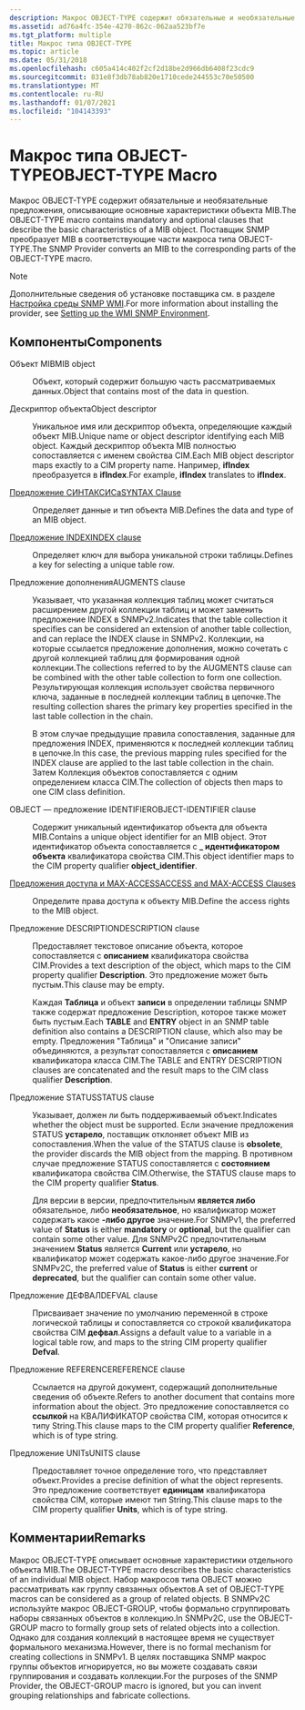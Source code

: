 ```yaml
---
description: Макрос OBJECT-TYPE содержит обязательные и необязательные предложения, описывающие основные характеристики объекта MIB. Поставщик SNMP преобразует MIB в соответствующие части макроса типа OBJECT-TYPE.
ms.assetid: ad76a4fc-354e-4270-862c-062aa523bf7e
ms.tgt_platform: multiple
title: Макрос типа OBJECT-TYPE
ms.topic: article
ms.date: 05/31/2018
ms.openlocfilehash: c605a414c402f2cf2d18be2d966db6408f23cdc9
ms.sourcegitcommit: 831e8f3db78ab820e1710cede244553c70e50500
ms.translationtype: MT
ms.contentlocale: ru-RU
ms.lasthandoff: 01/07/2021
ms.locfileid: "104143393"
---
```

# <a name="object-type-macro"></a><span data-ttu-id="a0a61-104">Макрос типа OBJECT-TYPE</span><span class="sxs-lookup"><span data-stu-id="a0a61-104">OBJECT-TYPE Macro</span></span>

<span data-ttu-id="a0a61-105">Макрос OBJECT-TYPE содержит обязательные и необязательные предложения, описывающие основные характеристики объекта MIB.</span><span class="sxs-lookup"><span data-stu-id="a0a61-105">The OBJECT-TYPE macro contains mandatory and optional clauses that describe the basic characteristics of a MIB object.</span></span> <span data-ttu-id="a0a61-106">Поставщик SNMP преобразует MIB в соответствующие части макроса типа OBJECT-TYPE.</span><span class="sxs-lookup"><span data-stu-id="a0a61-106">The SNMP Provider converts an MIB to the corresponding parts of the OBJECT-TYPE macro.</span></span>

> [!Note]  
> <span data-ttu-id="a0a61-107">Дополнительные сведения об установке поставщика см. в разделе [Настройка среды SNMP WMI](setting-up-the-wmi-snmp-environment.md).</span><span class="sxs-lookup"><span data-stu-id="a0a61-107">For more information about installing the provider, see [Setting up the WMI SNMP Environment](setting-up-the-wmi-snmp-environment.md).</span></span>

 

## <a name="components"></a><span data-ttu-id="a0a61-108">Компоненты</span><span class="sxs-lookup"><span data-stu-id="a0a61-108">Components</span></span>

<dl> <dt>

<span data-ttu-id="a0a61-109"><span id="MIB_object"></span><span id="mib_object"></span><span id="MIB_OBJECT"></span>Объект MIB</span><span class="sxs-lookup"><span data-stu-id="a0a61-109"><span id="MIB_object"></span><span id="mib_object"></span><span id="MIB_OBJECT"></span>MIB object</span></span>
</dt> <dd>

<span data-ttu-id="a0a61-110">Объект, который содержит большую часть рассматриваемых данных.</span><span class="sxs-lookup"><span data-stu-id="a0a61-110">Object that contains most of the data in question.</span></span>

</dd> <dt>

<span data-ttu-id="a0a61-111"><span id="Object_descriptor"></span><span id="object_descriptor"></span><span id="OBJECT_DESCRIPTOR"></span>Дескриптор объекта</span><span class="sxs-lookup"><span data-stu-id="a0a61-111"><span id="Object_descriptor"></span><span id="object_descriptor"></span><span id="OBJECT_DESCRIPTOR"></span>Object descriptor</span></span>
</dt> <dd>

<span data-ttu-id="a0a61-112">Уникальное имя или дескриптор объекта, определяющие каждый объект MIB.</span><span class="sxs-lookup"><span data-stu-id="a0a61-112">Unique name or object descriptor identifying each MIB object.</span></span> <span data-ttu-id="a0a61-113">Каждый дескриптор объекта MIB полностью сопоставляется с именем свойства CIM.</span><span class="sxs-lookup"><span data-stu-id="a0a61-113">Each MIB object descriptor maps exactly to a CIM property name.</span></span> <span data-ttu-id="a0a61-114">Например, **ifIndex** преобразуется в **ifIndex**.</span><span class="sxs-lookup"><span data-stu-id="a0a61-114">For example, **ifIndex** translates to **ifIndex**.</span></span>

</dd> <dt>

<span data-ttu-id="a0a61-115"><span id="SYNTAX_Clause"></span><span id="syntax_clause"></span><span id="SYNTAX_CLAUSE"></span>[Предложение СИНТАКСИСа](syntax-clause.md)</span><span class="sxs-lookup"><span data-stu-id="a0a61-115"><span id="SYNTAX_Clause"></span><span id="syntax_clause"></span><span id="SYNTAX_CLAUSE"></span>[SYNTAX Clause](syntax-clause.md)</span></span>
</dt> <dd>

<span data-ttu-id="a0a61-116">Определяет данные и тип объекта MIB.</span><span class="sxs-lookup"><span data-stu-id="a0a61-116">Defines the data and type of an MIB object.</span></span>

</dd> <dt>

<span data-ttu-id="a0a61-117"><span id="INDEX_clause"></span><span id="index_clause"></span><span id="INDEX_CLAUSE"></span>[Предложение INDEX](index-clause.md)</span><span class="sxs-lookup"><span data-stu-id="a0a61-117"><span id="INDEX_clause"></span><span id="index_clause"></span><span id="INDEX_CLAUSE"></span>[INDEX clause](index-clause.md)</span></span>
</dt> <dd>

<span data-ttu-id="a0a61-118">Определяет ключ для выбора уникальной строки таблицы.</span><span class="sxs-lookup"><span data-stu-id="a0a61-118">Defines a key for selecting a unique table row.</span></span>

</dd> <dt>

<span data-ttu-id="a0a61-119"><span id="AUGMENTS_clause"></span><span id="augments_clause"></span><span id="AUGMENTS_CLAUSE"></span>Предложение дополнения</span><span class="sxs-lookup"><span data-stu-id="a0a61-119"><span id="AUGMENTS_clause"></span><span id="augments_clause"></span><span id="AUGMENTS_CLAUSE"></span>AUGMENTS clause</span></span>
</dt> <dd>

<span data-ttu-id="a0a61-120">Указывает, что указанная коллекция таблиц может считаться расширением другой коллекции таблиц и может заменить предложение INDEX в SNMPv2.</span><span class="sxs-lookup"><span data-stu-id="a0a61-120">Indicates that the table collection it specifies can be considered an extension of another table collection, and can replace the INDEX clause in SNMPv2.</span></span> <span data-ttu-id="a0a61-121">Коллекции, на которые ссылается предложение дополнения, можно сочетать с другой коллекцией таблиц для формирования одной коллекции.</span><span class="sxs-lookup"><span data-stu-id="a0a61-121">The collections referred to by the AUGMENTS clause can be combined with the other table collection to form one collection.</span></span> <span data-ttu-id="a0a61-122">Результирующая коллекция использует свойства первичного ключа, заданные в последней коллекции таблиц в цепочке.</span><span class="sxs-lookup"><span data-stu-id="a0a61-122">The resulting collection shares the primary key properties specified in the last table collection in the chain.</span></span>

<span data-ttu-id="a0a61-123">В этом случае предыдущие правила сопоставления, заданные для предложения INDEX, применяются к последней коллекции таблиц в цепочке.</span><span class="sxs-lookup"><span data-stu-id="a0a61-123">In this case, the previous mapping rules specified for the INDEX clause are applied to the last table collection in the chain.</span></span> <span data-ttu-id="a0a61-124">Затем Коллекция объектов сопоставляется с одним определением класса CIM.</span><span class="sxs-lookup"><span data-stu-id="a0a61-124">The collection of objects then maps to one CIM class definition.</span></span>

</dd> <dt>

<span data-ttu-id="a0a61-125"><span id="OBJECT-IDENTIFIER_clause"></span><span id="object-identifier_clause"></span><span id="OBJECT-IDENTIFIER_CLAUSE"></span>OBJECT — предложение IDENTIFIER</span><span class="sxs-lookup"><span data-stu-id="a0a61-125"><span id="OBJECT-IDENTIFIER_clause"></span><span id="object-identifier_clause"></span><span id="OBJECT-IDENTIFIER_CLAUSE"></span>OBJECT-IDENTIFIER clause</span></span>
</dt> <dd>

<span data-ttu-id="a0a61-126">Содержит уникальный идентификатор объекта для объекта MIB.</span><span class="sxs-lookup"><span data-stu-id="a0a61-126">Contains a unique object identifier for an MIB object.</span></span> <span data-ttu-id="a0a61-127">Этот идентификатор объекта сопоставляется с **\_ идентификатором объекта** квалификатора свойства CIM.</span><span class="sxs-lookup"><span data-stu-id="a0a61-127">This object identifier maps to the CIM property qualifier **object\_identifier**.</span></span>

</dd> <dt>

<span data-ttu-id="a0a61-128"><span id="ACCESS_and_MAX-ACCESS_Clauses"></span><span id="access_and_max-access_clauses"></span><span id="ACCESS_AND_MAX-ACCESS_CLAUSES"></span>[Предложения доступа и MAX-ACCESS](access-and-max-access-clauses.md)</span><span class="sxs-lookup"><span data-stu-id="a0a61-128"><span id="ACCESS_and_MAX-ACCESS_Clauses"></span><span id="access_and_max-access_clauses"></span><span id="ACCESS_AND_MAX-ACCESS_CLAUSES"></span>[ACCESS and MAX-ACCESS Clauses](access-and-max-access-clauses.md)</span></span>
</dt> <dd>

<span data-ttu-id="a0a61-129">Определите права доступа к объекту MIB.</span><span class="sxs-lookup"><span data-stu-id="a0a61-129">Define the access rights to the MIB object.</span></span>

</dd> <dt>

<span data-ttu-id="a0a61-130"><span id="DESCRIPTION_clause"></span><span id="description_clause"></span><span id="DESCRIPTION_CLAUSE"></span>Предложение DESCRIPTION</span><span class="sxs-lookup"><span data-stu-id="a0a61-130"><span id="DESCRIPTION_clause"></span><span id="description_clause"></span><span id="DESCRIPTION_CLAUSE"></span>DESCRIPTION clause</span></span>
</dt> <dd>

<span data-ttu-id="a0a61-131">Предоставляет текстовое описание объекта, которое сопоставляется с **описанием** квалификатора свойства CIM.</span><span class="sxs-lookup"><span data-stu-id="a0a61-131">Provides a text description of the object, which maps to the CIM property qualifier **Description**.</span></span> <span data-ttu-id="a0a61-132">Это предложение может быть пустым.</span><span class="sxs-lookup"><span data-stu-id="a0a61-132">This clause may be empty.</span></span>

<span data-ttu-id="a0a61-133">Каждая **Таблица** и объект **записи** в определении таблицы SNMP также содержат предложение Description, которое также может быть пустым.</span><span class="sxs-lookup"><span data-stu-id="a0a61-133">Each **TABLE** and **ENTRY** object in an SNMP table definition also contains a DESCRIPTION clause, which also may be empty.</span></span> <span data-ttu-id="a0a61-134">Предложения "Таблица" и "Описание записи" объединяются, а результат сопоставляется с **описанием** квалификатора класса CIM.</span><span class="sxs-lookup"><span data-stu-id="a0a61-134">The TABLE and ENTRY DESCRIPTION clauses are concatenated and the result maps to the CIM class qualifier **Description**.</span></span>

</dd> <dt>

<span data-ttu-id="a0a61-135"><span id="STATUS_clause"></span><span id="status_clause"></span><span id="STATUS_CLAUSE"></span>Предложение STATUS</span><span class="sxs-lookup"><span data-stu-id="a0a61-135"><span id="STATUS_clause"></span><span id="status_clause"></span><span id="STATUS_CLAUSE"></span>STATUS clause</span></span>
</dt> <dd>

<span data-ttu-id="a0a61-136">Указывает, должен ли быть поддерживаемый объект.</span><span class="sxs-lookup"><span data-stu-id="a0a61-136">Indicates whether the object must be supported.</span></span> <span data-ttu-id="a0a61-137">Если значение предложения STATUS **устарело**, поставщик отклоняет объект MIB из сопоставления.</span><span class="sxs-lookup"><span data-stu-id="a0a61-137">When the value of the STATUS clause is **obsolete**, the provider discards the MIB object from the mapping.</span></span> <span data-ttu-id="a0a61-138">В противном случае предложение STATUS сопоставляется с **состоянием** квалификатора свойства CIM.</span><span class="sxs-lookup"><span data-stu-id="a0a61-138">Otherwise, the STATUS clause maps to the CIM property qualifier **Status**.</span></span>

<span data-ttu-id="a0a61-139">Для версии в версии, предпочтительным **является либо** обязательное, либо **необязательное**, но квалификатор может содержать какое **-либо другое** значение.</span><span class="sxs-lookup"><span data-stu-id="a0a61-139">For SNMPv1, the preferred value of **Status** is either **mandatory** or **optional**, but the qualifier can contain some other value.</span></span> <span data-ttu-id="a0a61-140">Для SNMPv2C предпочтительным значением **Status** является **Current** или **устарело**, но квалификатор может содержать какое-либо другое значение.</span><span class="sxs-lookup"><span data-stu-id="a0a61-140">For SNMPv2C, the preferred value of **Status** is either **current** or **deprecated**, but the qualifier can contain some other value.</span></span>

</dd> <dt>

<span data-ttu-id="a0a61-141"><span id="DEFVAL_clause"></span><span id="defval_clause"></span><span id="DEFVAL_CLAUSE"></span>Предложение ДЕФВАЛ</span><span class="sxs-lookup"><span data-stu-id="a0a61-141"><span id="DEFVAL_clause"></span><span id="defval_clause"></span><span id="DEFVAL_CLAUSE"></span>DEFVAL clause</span></span>
</dt> <dd>

<span data-ttu-id="a0a61-142">Присваивает значение по умолчанию переменной в строке логической таблицы и сопоставляется со строкой квалификатора свойства CIM **дефвал**.</span><span class="sxs-lookup"><span data-stu-id="a0a61-142">Assigns a default value to a variable in a logical table row, and maps to the string CIM property qualifier **Defval**.</span></span>

</dd> <dt>

<span data-ttu-id="a0a61-143"><span id="REFERENCE_clause"></span><span id="reference_clause"></span><span id="REFERENCE_CLAUSE"></span>Предложение REFERENCE</span><span class="sxs-lookup"><span data-stu-id="a0a61-143"><span id="REFERENCE_clause"></span><span id="reference_clause"></span><span id="REFERENCE_CLAUSE"></span>REFERENCE clause</span></span>
</dt> <dd>

<span data-ttu-id="a0a61-144">Ссылается на другой документ, содержащий дополнительные сведения об объекте.</span><span class="sxs-lookup"><span data-stu-id="a0a61-144">Refers to another document that contains more information about the object.</span></span> <span data-ttu-id="a0a61-145">Это предложение сопоставляется со **ссылкой** на КВАЛИФИКАТОР свойства CIM, которая относится к типу String.</span><span class="sxs-lookup"><span data-stu-id="a0a61-145">This clause maps to the CIM property qualifier **Reference**, which is of type string.</span></span>

</dd> <dt>

<span data-ttu-id="a0a61-146"><span id="UNITS_clause"></span><span id="units_clause"></span><span id="UNITS_CLAUSE"></span>Предложение UNITs</span><span class="sxs-lookup"><span data-stu-id="a0a61-146"><span id="UNITS_clause"></span><span id="units_clause"></span><span id="UNITS_CLAUSE"></span>UNITS clause</span></span>
</dt> <dd>

<span data-ttu-id="a0a61-147">Предоставляет точное определение того, что представляет объект.</span><span class="sxs-lookup"><span data-stu-id="a0a61-147">Provides a precise definition of what the object represents.</span></span> <span data-ttu-id="a0a61-148">Это предложение соответствует **единицам** квалификатора свойства CIM, которые имеют тип String.</span><span class="sxs-lookup"><span data-stu-id="a0a61-148">This clause maps to the CIM property qualifier **Units**, which is of type string.</span></span>

</dd> </dl>

## <a name="remarks"></a><span data-ttu-id="a0a61-149">Комментарии</span><span class="sxs-lookup"><span data-stu-id="a0a61-149">Remarks</span></span>

<span data-ttu-id="a0a61-150">Макрос OBJECT-TYPE описывает основные характеристики отдельного объекта MIB.</span><span class="sxs-lookup"><span data-stu-id="a0a61-150">The OBJECT-TYPE macro describes the basic characteristics of an individual MIB object.</span></span> <span data-ttu-id="a0a61-151">Набор макросов типа OBJECT можно рассматривать как группу связанных объектов.</span><span class="sxs-lookup"><span data-stu-id="a0a61-151">A set of OBJECT-TYPE macros can be considered as a group of related objects.</span></span> <span data-ttu-id="a0a61-152">В SNMPv2C используйте макрос OBJECT-GROUP, чтобы формально сгруппировать наборы связанных объектов в коллекцию.</span><span class="sxs-lookup"><span data-stu-id="a0a61-152">In SNMPv2C, use the OBJECT-GROUP macro to formally group sets of related objects into a collection.</span></span> <span data-ttu-id="a0a61-153">Однако для создания коллекций в настоящее время не существует формального механизма.</span><span class="sxs-lookup"><span data-stu-id="a0a61-153">However, there is no formal mechanism for creating collections in SNMPv1.</span></span> <span data-ttu-id="a0a61-154">В целях поставщика SNMP макрос группы объектов игнорируется, но вы можете создавать связи группирования и создавать коллекции.</span><span class="sxs-lookup"><span data-stu-id="a0a61-154">For the purposes of the SNMP Provider, the OBJECT-GROUP macro is ignored, but you can invent grouping relationships and fabricate collections.</span></span>

 

 



